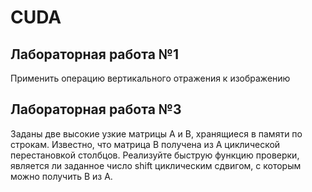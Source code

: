 # CUDA
## Лабораторная работа №1
Применить операцию вертикального отражения к изображению

## Лабораторная работа №3
Заданы две высокие узкие матрицы A и B, хранящиеся в памяти по строкам. Известно, что матрица B получена из A циклической перестановкой столбцов. Реализуйте быструю функцию проверки, является ли заданное число shift циклическим сдвигом, с которым можно получить B из A.
